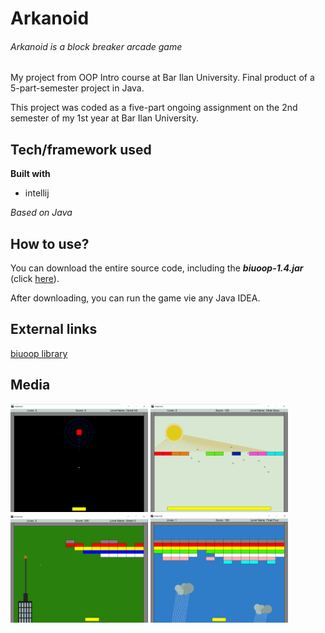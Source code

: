 # Arkanoid

###### Arkanoid is a block breaker arcade game

My project from OOP Intro course at Bar Ilan University. Final product of a 5-part-semester project in Java.

This project was coded as a five-part ongoing assignment on the 2nd semester of my 1st year at Bar Ilan University.

## Tech/framework used

**Built with**
* intellij

*Based on Java*

## How to use?

You can download the entire source code, including the ***biuoop-1.4.jar*** (click [here](https://github.com/davidlevinwork/Arkanoid/blob/master/biuoop-1.4.jar)).

After downloading, you can run the game vie any Java IDEA.

## External links
[biuoop library](https://github.com/kleinay/biuoop2020)

## Media

<img src="Images/level_1.png" width = "220">      <img src="Images/level_2.png" width = "220">      <img src="Images/level_3.png" width = "220">      <img src="Images/level_4.png" width = "220">
